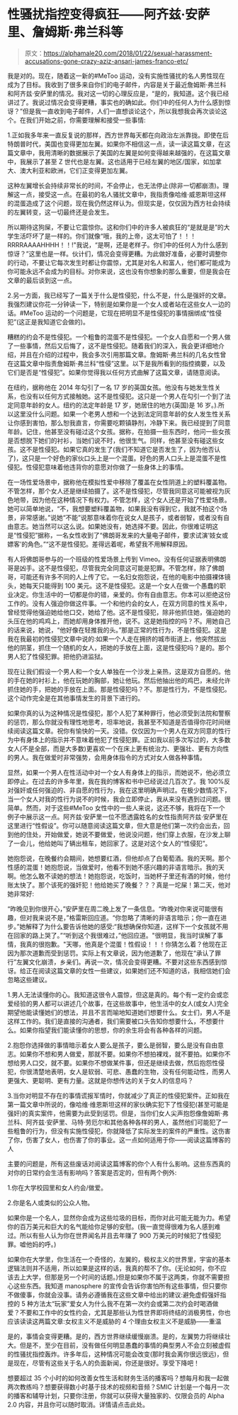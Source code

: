 # 性骚扰指控变得疯狂——阿齐兹·安萨里、詹姆斯·弗兰科等

> 原文：<https://alphamale20.com/2018/01/22/sexual-harassment-accusations-gone-crazy-aziz-ansari-james-franco-etc/>

我是对的。现在，随着这一新的#MeToo 运动，没有实施性骚扰的名人男性现在成为了目标。我收到了很多来自你们的电子邮件，内容是关于最近詹姆斯·弗兰科和阿齐兹·安萨里的情况。我对这一切的心理反应是，“是的，我知道。这个我已经讲过了。我说过情况会变得更糟，事实也的确如此。你们中的任何人为什么感到惊讶？”但是我一直收到电子邮件，人们一直想谈论这个，所以我想我会再次谈论这个。在我们开始之前，你需要理解和接受一些事情:

1.正如我多年来一直反复说的那样，西方世界每天都在向政治左派靠拢。即使在后特朗普时代，美国也变得更加左翼。如果你不相信这一点，读一读这篇文章，在这篇文章中，我用清晰的数据展示了美国的左翼是如何变得越来越强的，在这篇文章中，我展示了甚至 Z 世代也是左翼。这也适用于已经左翼的地区/国家，如加拿大、澳大利亚和欧洲，它们正变得更加左翼。

这种左翼增长会持续非常长的时间，不会停止，也无法停止(除非一切都崩溃)。理解这一点，接受这一点。在最初的名人骚扰文章中，我指责像哈维·威恩斯坦这样的混蛋造成了这个问题，现在我仍然这样认为。但现实是，仅仅因为西方社会持续的左翼转变，这一切最终还是会发生。

所以期待这狗屎，不要让它震惊你。这和你们中的许多人被疯狂的“是就是是”的大学生活吓坏了是一样的。你们就像“哦，我的上帝，这太可怕了！！！RRRRAAAAHHHH！！!"我说，“是啊，还是老样子。你们中的任何人为什么感到惊讶？”这里也是一样。伙计们，情况会变得更糟。为此做好准备，必要时调整你的行动，不要让它每次发生时都让你震惊，尤其是对名人和富人，他们都可能成为你可能永远不会成为的目标。对你来说，这也没有你想象的那么重要，但是我会在文章的最后谈到这一点。

2.另一方面，我已经写了一篇关于什么是性侵犯，什么不是，什么是强奸的文章。我强烈建议你花一分钟读一下，特别是如果你是一个女人或者站在这些女人一边的话。#MeToo 运动的一个问题是，它现在把明显不是性侵犯的事情捆绑成“性侵犯”(这正是我知道它会做的)。

糟糕的约会不是性侵犯。一个粗鲁的混蛋不是性侵犯。一个女人自愿和一个男人做了一些事情，然后又后悔了，这不是性侵犯。随着我们的深入，我会更详细地介绍，并且在介绍的过程中，我会多次引用那篇文章。詹姆斯·弗兰科的几名女性曾在这篇文章中指责詹姆斯·弗兰科“性侵”这里。以下是我所看到的指控摘要，以及它们是否是“性侵犯”。如果你觉得我以任何方式曲解了这篇文章，请随意阅读。

在纽约，据称他在 2014 年勾引了一名 17 岁的英国女孩。他没有与她发生性关系，也没有以任何方式接触她。这不是性侵犯。这只是一个男人在勾引一个到了法定同意年龄的女人。纽约的法定年龄是 17 岁，她居住的地方(英国)是 16 岁。).所以这里没什么问题。如果一个老男人想和一个达到法定同意年龄的女人发生性关系让你感到害怕，那么恕我直言，你需要吃颗镇静剂，冷静下来。我已经提到了同意年龄。记住，他甚至没有碰过这个女孩。据称，在拍摄一些东西时，他问一些女孩是否想脱下她们的衬衫，当她们说不时，他很生气。同样，他甚至没有碰这些女孩。这不是性侵犯。如果它真的发生了(我们不知道它是否发生了，因为他否认了)，这只是一个好色的家伙口头上是一个混蛋。好色的男人口头上是混蛋不是性侵犯。性侵犯意味着他违背你的意愿对你做了一些身体上的事情。

在一场性爱场景中，据称他在模拟性爱中移除了覆盖在女性阴道上的塑料覆盖物。不管怎样，那个女人还是继续拍摄了。这不是性侵犯，尽管我同意这可能被视为灰色地带，因为他在这种情况下有权力。不管怎样，这个女人还是开始了性爱场景。她可以简单地说，“不，我想要塑料覆盖物，如果我没有得到它，我就不拍这个场景，非常感谢。”说她“不能”说那意味着你在说女人是孩子，或者弱智，或者没有自由意志。她当然可以这么说。如果她没有，她选择不要。因此，你很难证明这是“性侵犯”据称，一名女性收到了“佛朗哥发来的大量电子邮件，要求试演‘妓女或嫖客’的角色。”“这不是性侵犯。差得远着呢，希望我不用解释原因。

有人将佛朗哥参与的一个班级的性爱场景上传到 Vimeo。没有任何证据表明佛朗哥是凶手。这不是性侵犯，尽管我完全同意这可能是犯罪。不管怎样，除了佛朗哥，可能还有许多不同的人上传了它。一名妇女抱怨说，在他的电影中拍摄裸体镜头，她每天只能得到 100 美元。这不是性侵犯。这是一个女人在做一个愚蠢的职业决定。你生活中的一切都是你的错，亲爱的。你有自由意志。你本可以拒绝这份工作的。没有人强迫你做这件事。一个和他约会的女人，在双方同意的性关系中，曾经觉得他强迫她给他口交，她给了他。这不是性侵犯，除非他抓住她，强迫她的头压在他的鸡鸡上，而她却用身体推开他，说不。这是她指控的吗？不。用她自己的话来说，她说，“他好像在轻推我的头。”那是正常的性行为，不是性侵犯。这是我在我最初的性侵犯文章中说的:如果一个人走在拥挤的城市街道上，他突然拔出他的阴茎，抓住一个随机的女人，把她的手放在上面，这是性侵犯吗？是的。那个男人犯了性侵犯罪。把他扔进监狱。

现在让我们假设一个男人和一个女人单独在一个沙发上亲热，这是双方自愿的。他的手在她的衬衫上，他在玩她的胸部，她让他玩。然后他抽出他的鸡巴，未经允许抓住她的手，把她的手放在上面。那是性侵犯吗？不。那是性行为，不是性侵犯。这个动作完全是在其他事情发生的背景下进行的。

如果你真的认为这种情况是性侵犯，那个人犯了某种罪行，他必须受到法院和警察的惩罚，那么你就没有理性地思考，坦率地说，我甚至不知道是否值得你花时间继续阅读这篇文章。祝你有愉快的一天。没错。仅仅因为一个男人在双方同意的性行为中有身体上的指示并不意味着他犯了性侵犯罪。正如我以前多次写过的，大多数女人(不是全部，而是大多数)更喜欢一个在床上更有统治力、更强壮、更有方向性的男人。我在做爱时非常强势，会用身体指令的方式对女人做各种事情。

显然，如果一个男人在性活动中对一个女人有身体上的指示，而她说不，他必须立即停止。在过去的许多年里，我在我的博客和书中已经说过几百次了。我 100%反对强奸或任何强迫的、非自愿的性行为，我在这里明确声明过。在极少数情况下，当一个女人对我的性行为说不的时候，我会立即停止，我从来没有遇到过问题。很简单。然而，对于这些#MeToo 女性中的一些人来说，这还不够，我将在下一个例子中展示这一点。阿齐兹·安萨里一位不愿透露姓名的女性指责阿齐兹·安萨里在这里进行“性假设”。你可以随意阅读这篇文章，但大意是他们第一次约会出去，回到他的住处，开始做爱，她说不要做爱，他说没问题，他们穿上衣服，在沙发上聊了一会儿，他给她叫了辆出租车，她回家了。这是对这个女人的“性侵犯”。

她抱怨说，在晚餐约会期间，她想要红酒，但他却点了白葡萄酒。我的天啊。那个性感的混蛋！她抱怨说，当做爱时，他看不到她不感兴趣的非语言暗示。我的天啊。他怎么敢不读她的想法！她抱怨说，吃饭时，当她杯子里还有酒的时候，他付账太快了。那个该死的强奸犯！他给她买了晚餐？？？真是一坨屎！第二天，他对她非常好:

“昨晚见到你很开心，”安萨里在周二晚上发了一条信息。“昨晚对你来说可能很有趣，但对我来说不是，”格雷斯回应道。“你忽略了清晰的非语言暗示；你一直在进步。”她解释了为什么要告诉他她的感受:“我想确保你知道，这样下一个女孩就不用在回家的路上哭了。”“听到这个我很难过，”他回应道。"很明显，我当时误解了事情，我真的很抱歉。"天哪，他真是个混蛋！性假设！！！你猜怎么着？他现在正因为那次道歉而受到惩罚。实际上有文章说，因为他道歉了，他现在“承认了罪行”左翼文化崩溃，乡亲们。再说一次，情况会变得更糟。不要对这些东西感到惊讶。给正在阅读这篇文章的女性一些建议，如果她们还不知道的话，我相信她们会忽略这些建议。

1.男人无法读懂你的心。我知道这很令人震惊，但这是真的。每个有一定约会或恋爱经验的男人都可以讲述几个故事，在这些故事中，他生活中的女人(或女人)完全期望他能读懂她们的想法，并且不言而喻地知道她们想要什么。女士们，男人不是这样工作的。我们是直接的沟通者，我们需要被口头告知你想要什么，不想要什么。如果你指望我们能读懂你的思想，你的余生将会有各种各样的问题。

2.抱怨你选择做的事情暗示着女人要么是孩子，要么是弱智，要么是没有自由意志。如果你不想和男人做爱，那就不要。如果你不想拍裸戏，就不要拍。如果你不想给男人口交，就不要。如果你不想做某件事，但还是继续去做，然后抱怨性侵犯，你很清楚地表明，女人是软弱、可悲、愚蠢的生物，没有任何能动性，而男人更强大、更聪明、更有力量。这就是你想传达的关于女人的信息吗？

3.当你对明显不存在的事情谎报军情时，你就减少了真正的性侵犯案件。正如我在第一篇文章中所说的，像哈维·维恩斯坦这样的家伙确实犯下了性侵犯(甚至可能是强奸)的真实案件，他需要为此受到惩罚。但是，当你们女人尖声抱怨像詹姆斯·弗兰科、阿齐兹·安萨里、马特·劳厄尔和其他各种各样的男人，虽然他们可能犯了一些粗鲁的行为，但没有实施性侵犯，你就降低了实际发生的案件的严重性。这伤害了你，伤害了女人，也伤害了你的事业。这一点如何适用于你——阅读这篇博客的人

主要的问题是，所有这些废话对阅读这篇博客的你个人有什么影响。这些东西真的对你的日常约会生活有影响吗？答案是否定的，但有两个例外:

1.你在大学校园里和女人约会/做爱。

2.你是名人或类似的公众人物。

如果你是一个名人，显然你会成为这些垃圾的目标，而你对此可能无能为力。希望你的百万美元和巨大的名气能给你足够的安慰。(我一直觉得很难为名人感到难过。所以有些人认为你在世界闻名并且去年赚了 900 万美元的时候犯了性侵犯罪。嘘他妈的呼。)

如果你在大学里，你生活在一个奇怪的，左翼的，极权主义的世界里，宇宙的基本逻辑法则并不适用，所以如果是这样的话，我真的帮不了你。(无论如何，你不应该去上大学，但那是另一个时间的话题。)但是如果你不属于这两类，你就不需要担心这些东西。我知道 manosphere 的宣传会告诉你害怕所有这些事情，但只要你不做傻事，你就会没事。请务必遵循我在这些文章中给出的建议:避免虚假强奸指控的 5 种方法太“玩家”爱女人为什么我不在第一次约会或第二次约会时喝酒做爱？不要和工作中的女性约会，尤其是那些认为性世界即将终结的消极男性，你也应该读读这两篇文章:女权主义不是威胁的 4 个理由女权主义不是威胁——重温

是的，事情会变得更糟。是的，西方世界继续缓慢崩溃。是的，左翼势力将继续壮大。但是不，至少在目前，没有做任何明显愚蠢的事情的典型男人不会立刻被虚假的性骚扰指控轰炸。许多年后，这种情况可能会改变(那时我会离你很远很远)，但是现在，尽管有这些关于名人的负面新闻，你还是很好。享受下降吧！

想要超过 35 个小时的如何改善女性生活和财务生活的播客吗？想每月和我一起做两次教练吗？想要获得数小时基于技术的视频和音频？SMIC 计划是一个每月一次的播客和辅导计划，只要你注册，你就可以获得大量独家的、仅限会员的 Alpha 2.0 内容，并且你可以随时取消。详情请点击此处。